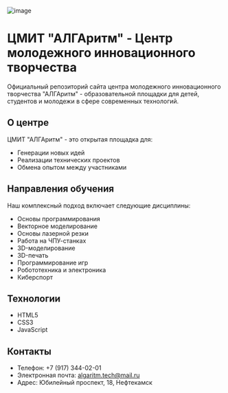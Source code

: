 ![image](https://github.com/user-attachments/assets/595fc6e3-ab87-4abf-84e9-8f388318bdeb)

# ЦМИТ "АЛГАритм" - Центр молодежного инновационного творчества

Официальный репозиторий сайта центра молодежного инновационного творчества "АЛГАритм" - образовательной площадки для детей, студентов и молодежи в сфере современных технологий.

## О центре
ЦМИТ "АЛГАритм" - это открытая площадка для:
- Генерации новых идей
- Реализации технических проектов
- Обмена опытом между участниками

## Направления обучения
Наш комплексный подход включает следующие дисциплины:
- Основы программирования
- Векторное моделирование
- Основы лазерной резки
- Работа на ЧПУ-станках
- 3D-моделирование
- 3D-печать
- Программирование игр
- Робототехника и электроника
- Киберспорт

## Технологии
- HTML5
- CSS3
- JavaScript

## Контакты
- Телефон: +7 (917) 344-02-01
- Электронная почта: algaritm.tech@mail.ru
- Адрес: Юбилейный проспект, 18, Нефтекамск
